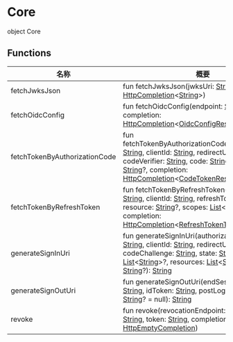 # Core

object Core

## Functions

| 名称                          | 概要                                                                                                                                                                                                                                                                                                                                                                                                                                                                                                                                                                                                                                                                                                                                                                                                                                                                                                                                                                                                                                                                                      |
| ----------------------------- | ----------------------------------------------------------------------------------------------------------------------------------------------------------------------------------------------------------------------------------------------------------------------------------------------------------------------------------------------------------------------------------------------------------------------------------------------------------------------------------------------------------------------------------------------------------------------------------------------------------------------------------------------------------------------------------------------------------------------------------------------------------------------------------------------------------------------------------------------------------------------------------------------------------------------------------------------------------------------------------------------------------------------------------------------------------------------------------------- |
| fetchJwksJson                 | fun fetchJwksJson(jwksUri: [String](https://kotlinlang.org/api/latest/jvm/stdlib/kotlin/-string/index.html), completion: [HttpCompletion](../../io.logto.sdk.core.http/-http-completion/index.md)&lt;[String](https://kotlinlang.org/api/latest/jvm/stdlib/kotlin/-string/index.html)&gt;)                                                                                                                                                                                                                                                                                                                                                                                                                                                                                                                                                                                                                                                                                                                                                                                                |
| fetchOidcConfig               | fun fetchOidcConfig(endpoint: [String](https://kotlinlang.org/api/latest/jvm/stdlib/kotlin/-string/index.html), completion: [HttpCompletion](../../io.logto.sdk.core.http/-http-completion/index.md)&lt;[OidcConfigResponse](../../io.logto.sdk.core.type/-oidc-config-response/index.md)&gt;)                                                                                                                                                                                                                                                                                                                                                                                                                                                                                                                                                                                                                                                                                                                                                                                            |
| fetchTokenByAuthorizationCode | fun fetchTokenByAuthorizationCode(tokenEndpoint: [String](https://kotlinlang.org/api/latest/jvm/stdlib/kotlin/-string/index.html), clientId: [String](https://kotlinlang.org/api/latest/jvm/stdlib/kotlin/-string/index.html), redirectUri: [String](https://kotlinlang.org/api/latest/jvm/stdlib/kotlin/-string/index.html), codeVerifier: [String](https://kotlinlang.org/api/latest/jvm/stdlib/kotlin/-string/index.html), code: [String](https://kotlinlang.org/api/latest/jvm/stdlib/kotlin/-string/index.html), resource: [String](https://kotlinlang.org/api/latest/jvm/stdlib/kotlin/-string/index.html)?, completion: [HttpCompletion](../../io.logto.sdk.core.http/-http-completion/index.md)&lt;[CodeTokenResponse](../../io.logto.sdk.core.type/-code-token-response/index.md)&gt;)                                                                                                                                                                                                                                                                                           |
| fetchTokenByRefreshToken      | fun fetchTokenByRefreshToken(tokenEndpoint: [String](https://kotlinlang.org/api/latest/jvm/stdlib/kotlin/-string/index.html), clientId: [String](https://kotlinlang.org/api/latest/jvm/stdlib/kotlin/-string/index.html), refreshToken: [String](https://kotlinlang.org/api/latest/jvm/stdlib/kotlin/-string/index.html), resource: [String](https://kotlinlang.org/api/latest/jvm/stdlib/kotlin/-string/index.html)?, scopes: [List](https://kotlinlang.org/api/latest/jvm/stdlib/kotlin.collections/-list/index.html)&lt;[String](https://kotlinlang.org/api/latest/jvm/stdlib/kotlin/-string/index.html)&gt;?, completion: [HttpCompletion](../../io.logto.sdk.core.http/-http-completion/index.md)&lt;[RefreshTokenTokenResponse](../../io.logto.sdk.core.type/-refresh-token-token-response/index.md)&gt;)                                                                                                                                                                                                                                                                           |
| generateSignInUri             | fun generateSignInUri(authorizationEndpoint: [String](https://kotlinlang.org/api/latest/jvm/stdlib/kotlin/-string/index.html), clientId: [String](https://kotlinlang.org/api/latest/jvm/stdlib/kotlin/-string/index.html), redirectUri: [String](https://kotlinlang.org/api/latest/jvm/stdlib/kotlin/-string/index.html), codeChallenge: [String](https://kotlinlang.org/api/latest/jvm/stdlib/kotlin/-string/index.html), state: [String](https://kotlinlang.org/api/latest/jvm/stdlib/kotlin/-string/index.html), scopes: [List](https://kotlinlang.org/api/latest/jvm/stdlib/kotlin.collections/-list/index.html)&lt;[String](https://kotlinlang.org/api/latest/jvm/stdlib/kotlin/-string/index.html)&gt;?, resources: [List](https://kotlinlang.org/api/latest/jvm/stdlib/kotlin.collections/-list/index.html)&lt;[String](https://kotlinlang.org/api/latest/jvm/stdlib/kotlin/-string/index.html)&gt;?, prompt: [String](https://kotlinlang.org/api/latest/jvm/stdlib/kotlin/-string/index.html)?): [String](https://kotlinlang.org/api/latest/jvm/stdlib/kotlin/-string/index.html) |
| generateSignOutUri            | fun generateSignOutUri(endSessionEndpoint: [String](https://kotlinlang.org/api/latest/jvm/stdlib/kotlin/-string/index.html), idToken: [String](https://kotlinlang.org/api/latest/jvm/stdlib/kotlin/-string/index.html), postLogoutRedirectUri: [String](https://kotlinlang.org/api/latest/jvm/stdlib/kotlin/-string/index.html)? = null): [String](https://kotlinlang.org/api/latest/jvm/stdlib/kotlin/-string/index.html)                                                                                                                                                                                                                                                                                                                                                                                                                                                                                                                                                                                                                                                                |
| revoke                        | fun revoke(revocationEndpoint: [String](https://kotlinlang.org/api/latest/jvm/stdlib/kotlin/-string/index.html), clientId: [String](https://kotlinlang.org/api/latest/jvm/stdlib/kotlin/-string/index.html), token: [String](https://kotlinlang.org/api/latest/jvm/stdlib/kotlin/-string/index.html), completion: [HttpEmptyCompletion](../../io.logto.sdk.core.http/-http-empty-completion/index.md))                                                                                                                                                                                                                                                                                                                                                                                                                                                                                                                                                                                                                                                                                    |
